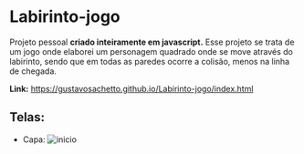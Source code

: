# Labirinto-jogo

Projeto pessoal __criado inteiramente em javascript.__ Esse projeto se trata de um jogo onde elaborei um personagem quadrado onde se move através do labirinto, sendo que em todas as paredes ocorre a colisão, menos na linha de chegada.

__Link:__ https://gustavosachetto.github.io/Labirinto-jogo/index.html

## Telas:
* Capa:
![inicio](https://github.com/GustavoSachetto/Labirinto-jogo/assets/136517074/3127bcb0-1bd3-4932-a553-6512877dd336)
